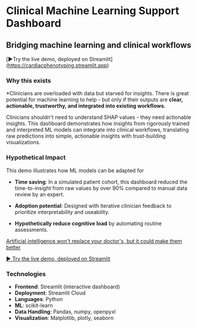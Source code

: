 # Clinical Machine Learning Support Dashboard
## **Bridging machine learning and clinical workflows**

[▶️Try the live demo, deployed on Streamlit] (https://cardiacphenotyping.streamlit.app)

### Why this exists
*Clinicians are overloaded with data but starved for insights. There is great potential for machine learning to help - but only if their outputs are **clear, actionable, trustworthy, and integrated into existing workflows.**

Clinicians shouldn't need to understand SHAP values - they need actionable insights. This dashboard demonstrates how insights from rigorously trained and interpreted ML models can integrate into clinical workflows, translating raw predictions into simple, actionable insights with trust-building visualizations.

### Hypothetical Impact
This demo illustrates how ML models can be adapted for
- **Time saving**: In a simulated patient cohort, this dashboard reduced the time-to-insight from raw values by over 90% compared to manual data review by an expert.

- **Adoption potential**: Designed with iterative clinician feedback to prioritize interpretability and useability.

- **Hypothetically reduce cognitive load** by automating routine assessments.

[Artificial intelligence won't replace your doctor's, but it could make them better](https://newsnetwork.mayoclinic.org/discussion/science-saturday-artificial-intelligence-wont-replace-your-doctors-but-it-could-make-them-better)


[▶️ Try the live demo, deployed on Streamlit](https://cardiacphenotyping.streamlit.app)

### Technologies
- **Frontend**: Streamlit (interactive dashboard)
- **Deployment**: Streamlit Cloud
- **Languages**: Python
- **ML**: scikit-learn
- **Data Handling**: Pandas, numpy, openpyxl
- **Visualization**: Matplotlib, plotly, seaborn